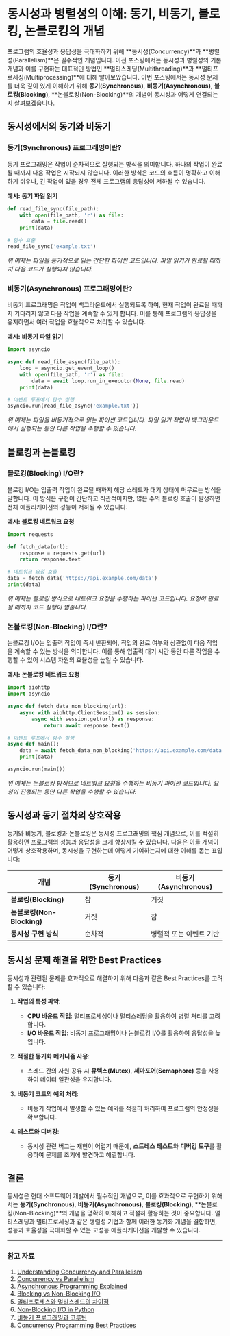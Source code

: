 # 동시성과 병렬성의 이해: 동기, 비동기, 블로킹, 논블로킹의 개념

프로그램의 효율성과 응답성을 극대화하기 위해 **동시성(Concurrency)**과 **병렬성(Parallelism)**은 필수적인 개념입니다. 이전 포스팅에서는 동시성과 병렬성의 기본 개념과 이를 구현하는 대표적인 방법인 **멀티스레딩(Multithreading)**과 **멀티프로세싱(Multiprocessing)**에 대해 알아보았습니다. 이번 포스팅에서는 동시성 문제를 더욱 깊이 있게 이해하기 위해 **동기(Synchronous)**, **비동기(Asynchronous)**, **블로킹(Blocking)**, **논블로킹(Non-Blocking)**의 개념이 동시성과 어떻게 연결되는지 살펴보겠습니다.

## 동시성에서의 동기와 비동기

### 동기(Synchronous) 프로그래밍이란?

동기 프로그래밍은 작업이 순차적으로 실행되는 방식을 의미합니다. 하나의 작업이 완료될 때까지 다음 작업은 시작되지 않습니다. 이러한 방식은 코드의 흐름이 명확하고 이해하기 쉬우나, 긴 작업이 있을 경우 전체 프로그램의 응답성이 저하될 수 있습니다.

**예시: 동기 파일 읽기**
```python
def read_file_sync(file_path):
    with open(file_path, 'r') as file:
        data = file.read()
    print(data)

# 함수 호출
read_file_sync('example.txt')
```

*위 예제는 파일을 동기적으로 읽는 간단한 파이썬 코드입니다. 파일 읽기가 완료될 때까지 다음 코드가 실행되지 않습니다.*


### 비동기(Asynchronous) 프로그래밍이란?

비동기 프로그래밍은 작업이 백그라운드에서 실행되도록 하여, 현재 작업이 완료될 때까지 기다리지 않고 다음 작업을 계속할 수 있게 합니다. 이를 통해 프로그램의 응답성을 유지하면서 여러 작업을 효율적으로 처리할 수 있습니다.

**예시: 비동기 파일 읽기**
```python
import asyncio

async def read_file_async(file_path):
    loop = asyncio.get_event_loop()
    with open(file_path, 'r') as file:
        data = await loop.run_in_executor(None, file.read)
    print(data)

# 이벤트 루프에서 함수 실행
asyncio.run(read_file_async('example.txt'))
```

*위 예제는 파일을 비동기적으로 읽는 파이썬 코드입니다. 파일 읽기 작업이 백그라운드에서 실행되는 동안 다른 작업을 수행할 수 있습니다.*


## 블로킹과 논블로킹

### 블로킹(Blocking) I/O란?

블로킹 I/O는 입출력 작업이 완료될 때까지 해당 스레드가 대기 상태에 머무르는 방식을 말합니다. 이 방식은 구현이 간단하고 직관적이지만, 많은 수의 블로킹 호출이 발생하면 전체 애플리케이션의 성능이 저하될 수 있습니다.

**예시: 블로킹 네트워크 요청**
```python
import requests

def fetch_data(url):
    response = requests.get(url)
    return response.text

# 네트워크 요청 호출
data = fetch_data('https://api.example.com/data')
print(data)
```

*위 예제는 블로킹 방식으로 네트워크 요청을 수행하는 파이썬 코드입니다. 요청이 완료될 때까지 코드 실행이 멈춥니다.*

### 논블로킹(Non-Blocking) I/O란?

논블로킹 I/O는 입출력 작업이 즉시 반환되어, 작업의 완료 여부와 상관없이 다음 작업을 계속할 수 있는 방식을 의미합니다. 이를 통해 입출력 대기 시간 동안 다른 작업을 수행할 수 있어 시스템 자원의 효율성을 높일 수 있습니다.

**예시: 논블로킹 네트워크 요청**
```python
import aiohttp
import asyncio

async def fetch_data_non_blocking(url):
    async with aiohttp.ClientSession() as session:
        async with session.get(url) as response:
            return await response.text()

# 이벤트 루프에서 함수 실행
async def main():
    data = await fetch_data_non_blocking('https://api.example.com/data')
    print(data)

asyncio.run(main())
```

*위 예제는 논블로킹 방식으로 네트워크 요청을 수행하는 비동기 파이썬 코드입니다. 요청이 진행되는 동안 다른 작업을 수행할 수 있습니다.*


## 동시성과 동기 절차의 상호작용

동기와 비동기, 블로킹과 논블로킹은 동시성 프로그래밍의 핵심 개념으로, 이를 적절히 활용하면 프로그램의 성능과 응답성을 크게 향상시킬 수 있습니다. 다음은 이들 개념이 어떻게 상호작용하며, 동시성을 구현하는데 어떻게 기여하는지에 대한 이해를 돕는 표입니다:

| 개념               | 동기(Synchronous) | 비동기(Asynchronous) |
|--------------------|-------------------|----------------------|
| **블로킹(Blocking)**    | 참                | 거짓                  |
| **논블로킹(Non-Blocking)**| 거짓               | 참                   |
| **동시성 구현 방식**     | 순차적             | 병렬적 또는 이벤트 기반 |

## 동시성 문제 해결을 위한 Best Practices

동시성과 관련된 문제를 효과적으로 해결하기 위해 다음과 같은 Best Practices를 고려할 수 있습니다:

1. **작업의 특성 파악**:
   - **CPU 바운드 작업**: 멀티프로세싱이나 멀티스레딩을 활용하여 병렬 처리를 고려합니다.
   - **I/O 바운드 작업**: 비동기 프로그래밍이나 논블로킹 I/O를 활용하여 응답성을 높입니다.

2. **적절한 동기화 메커니즘 사용**:
   - 스레드 간의 자원 공유 시 **뮤텍스(Mutex)**, **세마포어(Semaphore)** 등을 사용하여 데이터 일관성을 유지합니다.

3. **비동기 코드의 예외 처리**:
   - 비동기 작업에서 발생할 수 있는 예외를 적절히 처리하여 프로그램의 안정성을 확보합니다.

4. **테스트와 디버깅**:
   - 동시성 관련 버그는 재현이 어렵기 때문에, **스트레스 테스트**와 **디버깅 도구**를 활용하여 문제를 조기에 발견하고 해결합니다.

## 결론

동시성은 현대 소프트웨어 개발에서 필수적인 개념으로, 이를 효과적으로 구현하기 위해서는 **동기(Synchronous)**, **비동기(Asynchronous)**, **블로킹(Blocking)**, **논블로킹(Non-Blocking)**의 개념을 명확히 이해하고 적절히 활용하는 것이 중요합니다. 멀티스레딩과 멀티프로세싱과 같은 병렬성 기법과 함께 이러한 동기화 개념을 결합하면, 성능과 효율성을 극대화할 수 있는 고성능 애플리케이션을 개발할 수 있습니다.

---

### 참고 자료

1. [Understanding Concurrency and Parallelism](https://powerclabman.tistory.com/118)
2. [Concurrency vs Parallelism](https://binux.tistory.com/169)
3. [Asynchronous Programming Explained](https://f-lab.kr/insight/understanding-async-and-concurrency)
4. [Blocking vs Non-Blocking I/O](https://cordcat.tistory.com/208)
5. [멀티프로세스와 멀티스레드의 차이점](https://wooody92.github.io/os/%EB%A9%80%ED%8B%B0-%ED%94%84%EB%A1%9C%EC%84%B8%EC%8A%A4%EC%99%80-%EB%A9%80%ED%8B%B0-%EC%8A%A4%EB%A0%88%EB%93%9C/)
6. [Non-Blocking I/O in Python](https://velog.io/@hosunghan0821/CPU-Bound-IO-Bound)
7. [비동기 프로그래밍과 코루틴](https://perfectacle.github.io/2023/07/10/java-virtual-thread-vs-kotlin-coroutine/)
8. [Concurrency Programming Best Practices](https://f-lab.kr/insight/understanding-concurrency-programming)

```